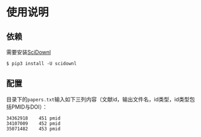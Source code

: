 # 使用说明
## 依赖
需要安装[SciDownl](https://github.com/Tishacy/SciDownl)
```
$ pip3 install -U scidownl
```
## 配置
目录下的`papers.txt`输入如下三列内容（文献id，输出文件名，id类型，id类型包括PMID与DOI）：
```
34362918	451	pmid
34107009	452	pmid
35071482	453	pmid
```